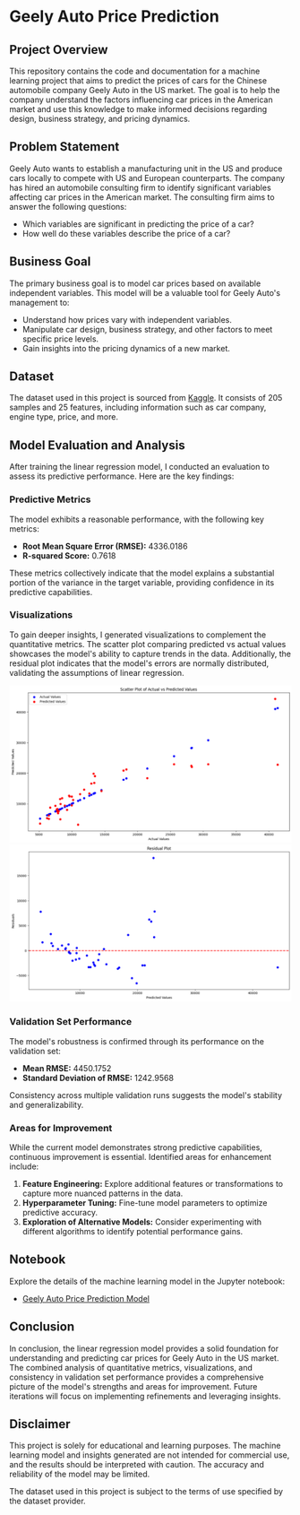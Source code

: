 # Geely Auto Price Prediction

## Project Overview

This repository contains the code and documentation for a machine learning project that aims to predict the prices of cars for the Chinese automobile company Geely Auto in the US market. The goal is to help the company understand the factors influencing car prices in the American market and use this knowledge to make informed decisions regarding design, business strategy, and pricing dynamics.

## Problem Statement

Geely Auto wants to establish a manufacturing unit in the US and produce cars locally to compete with US and European counterparts. The company has hired an automobile consulting firm to identify significant variables affecting car prices in the American market. The consulting firm aims to answer the following questions:

- Which variables are significant in predicting the price of a car?
- How well do these variables describe the price of a car?

## Business Goal

The primary business goal is to model car prices based on available independent variables. This model will be a valuable tool for Geely Auto's management to:

- Understand how prices vary with independent variables.
- Manipulate car design, business strategy, and other factors to meet specific price levels.
- Gain insights into the pricing dynamics of a new market.

## Dataset

The dataset used in this project is sourced from [Kaggle](https://www.kaggle.com/datasets/hellbuoy/car-price-prediction). It consists of 205 samples and 25 features, including information such as car company, engine type, price, and more.

## Model Evaluation and Analysis

After training the linear regression model, I conducted an evaluation to assess its predictive performance. Here are the key findings:

### Predictive Metrics

The model exhibits a reasonable performance, with the following key metrics:

- **Root Mean Square Error (RMSE):** 4336.0186
- **R-squared Score:** 0.7618

These metrics collectively indicate that the model explains a substantial portion of the variance in the target variable, providing confidence in its predictive capabilities.

### Visualizations

To gain deeper insights, I generated visualizations to complement the quantitative metrics. The scatter plot comparing predicted vs actual values showcases the model's ability to capture trends in the data. Additionally, the residual plot indicates that the model's errors are normally distributed, validating the assumptions of linear regression.

![Scatter Plot](media/scatterplot.png)
![Residual Plot](media/residualplot.png)

### Validation Set Performance

The model's robustness is confirmed through its performance on the validation set:

- **Mean RMSE:** 4450.1752
- **Standard Deviation of RMSE:** 1242.9568

Consistency across multiple validation runs suggests the model's stability and generalizability.

### Areas for Improvement

While the current model demonstrates strong predictive capabilities, continuous improvement is essential. Identified areas for enhancement include:

1. **Feature Engineering:** Explore additional features or transformations to capture more nuanced patterns in the data.
2. **Hyperparameter Tuning:** Fine-tune model parameters to optimize predictive accuracy.
3. **Exploration of Alternative Models:** Consider experimenting with different algorithms to identify potential performance gains.

## Notebook

Explore the details of the machine learning model in the Jupyter notebook:

- [Geely Auto Price Prediction Model](/car.ipynb)

## Conclusion

In conclusion, the linear regression model provides a solid foundation for understanding and predicting car prices for Geely Auto in the US market. The combined analysis of quantitative metrics, visualizations, and consistency in validation set performance provides a comprehensive picture of the model's strengths and areas for improvement. Future iterations will focus on implementing refinements and leveraging insights.

## Disclaimer

This project is solely for educational and learning purposes. The machine learning model and insights generated are not intended for commercial use, and the results should be interpreted with caution. The accuracy and reliability of the model may be limited.

The dataset used in this project is subject to the terms of use specified by the dataset provider.
